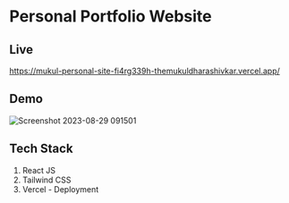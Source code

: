 # Personal Portfolio Website
## Live
https://mukul-personal-site-fi4rg339h-themukuldharashivkar.vercel.app/

## Demo
![Screenshot 2023-08-29 091501](https://github.com/themukuldharashivkar/reactjs-portfolio-latest/assets/98680454/c85eb11a-4d07-4c96-81cc-6f8348b51cd3)

## Tech Stack
1) React JS
2) Tailwind CSS
3) Vercel - Deployment
